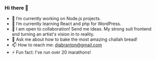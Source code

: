 ### Hi there 👋

- 🔭 I’m currently working on Node.js projects.
- 🌱 I’m currently learning React and php for WordPress.
- 👯 I am open to collaboration! Send me ideas.  My strong suit frontend and turning an artist's vision in to reality.
- 💬 Ask me about how to bake the most amazing challah bread!
- 📫 How to reach me: djabranton@gmail.com
- ⚡ Fun fact: I've run over 20 marathons!

<!--
**webprinc3ss/webprinc3ss** is a ✨ _special_ ✨ repository because its `README.md` (this file) appears on your GitHub profile.

Here are some ideas to get you started:

- 🔭 I’m currently working on ...
- 🌱 I’m currently learning ...
- 👯 I’m looking to collaborate on ...
- 🤔 I’m looking for help with ...
- 💬 Ask me about ...
- 📫 How to reach me: ...
- 😄 Pronouns: ...
- ⚡ Fun fact: ...
-->
